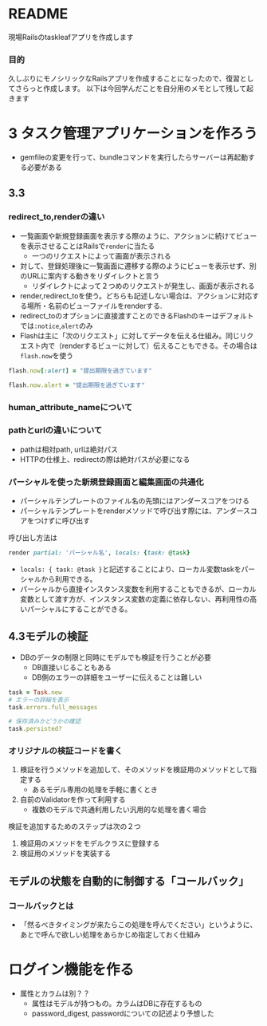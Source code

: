 # README
現場Railsのtaskleafアプリを作成します

### 目的
久しぶりにモノシリックなRailsアプリを作成することになったので、復習としてさらっと作成します。
以下は今回学んだことを自分用のメモとして残して起きます

# 3 タスク管理アプリケーションを作ろう
- gemfileの変更を行って、bundleコマンドを実行したらサーバーは再起動する必要がある

## 3.3
### redirect_to,renderの違い
- 一覧画面や新規登録画面を表示する際のように、アクションに続けてビューを表示させることはRailsで`render`に当たる
	- 一つのリクエストによって画面が表示される
- 対して、登録処理後に一覧画面に遷移する際のようにビューを表示せず、別のURLに案内する動きをリダイレクトと言う
	- リダイレクトによって２つめのリクエストが発生し、画面が表示される
- render,redirect_toを使う。どちらも記述しない場合は、アクションに対応する場所・名前のビューファイルをrenderする.
- redirect_toのオプションに直接渡すことのできるFlashのキーはデフォルトでは`:notice`,`alert`のみ
- Flashは主に「次のリクエスト」に対してデータを伝える仕組み。同じリクエスト内で（renderするビューに対して）伝えることもできる。その場合は`flash.now`を使う

```ruby
flash.now[:alert] = "提出期限を過ぎています"
```
```ruby
flash.now.alert = "提出期限を過ぎています"
```

### human_attribute_nameについて

### pathとurlの違いについて
- pathは相対path, urlは絶対パス
- HTTPの仕様上、redirectの際は絶対パスが必要になる

### パーシャルを使った新規登録画面と編集画面の共通化
- パーシャルテンプレートのファイル名の先頭にはアンダースコアをつける
- パーシャルテンプレートをrenderメソッドで呼び出す際には、アンダースコアをつけずに呼び出す

呼び出し方法は
```ruby
render partial: 'パーシャル名', locals: {task: @task}
```
- `locals: { task: @task }`と記述することにより、ローカル変数taskをパーシャルから利用できる。
- パーシャルから直接インスタンス変数を利用することもできるが、ローカル変数として渡す方が、インスタンス変数の定義に依存しない、再利用性の高いパーシャルにすることができる。

## 4.3モデルの検証
- DBのデータの制限と同時にモデルでも検証を行うことが必要
  - DB直接いじることもある
  - DB側のエラーの詳細をユーザーに伝えることは難しい

```ruby
task = Task.new
# エラーの詳細を表示
task.errors.full_messages

# 保存済みかどうかの確認
task.persisted?
```

### オリジナルの検証コードを書く
1. 検証を行うメソッドを追加して、そのメソッドを検証用のメソッドとして指定する
	- あるモデル専用の処理を手軽に書くとき
2. 自前のValidatorを作って利用する
	- 複数のモデルで共通利用したい汎用的な処理を書く場合

検証を追加するためのステップは次の２つ
1. 検証用のメソッドをモデルクラスに登録する
2. 検証用のメソッドを実装する

## モデルの状態を自動的に制御する「コールバック」
### コールバックとは
- 「然るべきタイミングが来たらこの処理を呼んでください」というように、あとで呼んで欲しい処理をあらかじめ指定しておく仕組み

# ログイン機能を作る
- 属性とカラムは別？？
  - 属性はモデルが持つもの。カラムはDBに存在するもの
  - password_digest, passwordについての記述より予想した